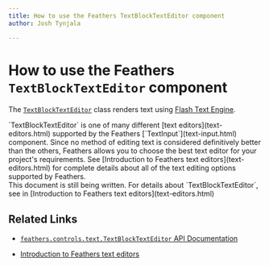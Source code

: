 ```yaml
---
title: How to use the Feathers TextBlockTextEditor component  
author: Josh Tynjala

---
```

# How to use the Feathers `TextBlockTextEditor` component

The [`TextBlockTextEditor`](../api-reference/feathers/controls/text/TextBlockTextEditor.html) class renders text using [Flash Text Engine](http://help.adobe.com/en_US/as3/dev/WS9dd7ed846a005b294b857bfa122bd808ea6-8000.html).

<aside class="info">`TextBlockTextEditor` is one of many different [text editors](text-editors.html) supported by the Feathers [`TextInput`](text-input.html) component. Since no method of editing text is considered definitively better than the others, Feathers allows you to choose the best text editor for your project's requirements. See [Introduction to Feathers text editors](text-editors.html) for complete details about all of the text editing options supported by Feathers.</aside>

<aside class="warn">This document is still being written. For details about `TextBlockTextEditor`, see in [Introduction to Feathers text editors](text-editors.html)</aside>

## Related Links

-   [`feathers.controls.text.TextBlockTextEditor` API Documentation](../api-reference/feathers/controls/text/TextBlockTextEditor.html)

-   [Introduction to Feathers text editors](text-editors.html)